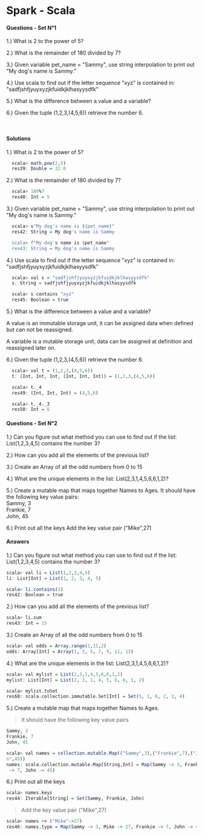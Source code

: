  # Spark - Scala
 
#### Questions - Set N°1
  
1.) What is 2 to the power of 5?

2.) What is the remainder of 180 divided by 7?

3.) Given variable pet_name = "Sammy", use string interpolation to print out
 "My dog's name is Sammy."

4.) Use scala to find out if the letter sequence "xyz" is contained in:
"sadfjshfjyuyxyzjkfuidkjklhasyysdfk"

5.) What is the difference between a value and a variable?

6.) Given the tuple (1,2,3,(4,5,6)) retrieve the number 6.

</p>
</details><br>
 
#### Solutions

1.) What is 2 to the power of 5?
```r
  scala> math.pow(2,5)
  res39: Double = 32.0
```
2.) What is the remainder of 180 divided by 7?
```r
  scala> 180%7
  res40: Int = 5
```
3.) Given variable pet_name = "Sammy", use string interpolation to print out
 "My dog's name is Sammy."
```r
  scala> s"My dog's name is ${pet_name}"
  res42: String = My dog's name is Sammy

  scala> f"My dog's name is $pet_name"
  res43: String = My dog's name is Sammy
```
4.) Use scala to find out if the letter sequence "xyz" is contained in:
"sadfjshfjyuyxyzjkfuidkjklhasyysdfk"
```r
  scala> val s = "sadfjshfjyuyxyzjkfuidkjklhasyysdfk"
  s: String = sadfjshfjyuyxyzjkfuidkjklhasyysdfk
```
```r
  scala> s contains "xyz"
  res45: Boolean = true
```
5.) What is the difference between a value and a variable?

A value is an immutable storage unit, it can be assigned data when defined but
can not be reassigned.<br>

A variable is a mutable storage unit, data can be assigned at definition and
reassigned later on.<br>

6.) Given the tuple (1,2,3,(4,5,6)) retrieve the number 6.
```r
  scala> val t = (1,2,3,(4,5,6))
  t: (Int, Int, Int, (Int, Int, Int)) = (1,2,3,(4,5,6))
```
```r
  scala> t._4
  res49: (Int, Int, Int) = (4,5,6)
```
```r
  scala> t._4._3
  res50: Int = 6
```

#### Questions - Set N°2

1.) Can you figure out what method you can use to find out if the list:
List(1,2,3,4,5) contains the number 3?

2.) How can you add all the elements of the previous list?

3.) Create an Array of all the odd numbers from 0 to 15

4.) What are the unique elements in the list: List(2,3,1,4,5,6,6,1,2)?

5.) Create a mutable map that maps together Names to Ages.
It should have the following key value pairs:<br>
Sammy, 3<br>
Frankie, 7<br>
John, 45

6.) Print out all the keys
Add the key value pair ("Mike",27)

#### Answers

1.) Can you figure out what method you can use to find out if the list:
List(1,2,3,4,5) contains the number 3?
```r
scala> val li = List(1,2,3,4,5)
li: List[Int] = List(1, 2, 3, 4, 5)
```
```r
scala> li.contains(3)
res42: Boolean = true
```
2.) How can you add all the elements of the previous list?
```r
scala> li.sum
res43: Int = 15
```
3.) Create an Array of all the odd numbers from 0 to 15
```r
scala> val odds = Array.range(1,15,2)
odds: Array[Int] = Array(1, 3, 5, 7, 9, 11, 13)
```
4.) What are the unique elements in the list: List(2,3,1,4,5,6,6,1,2)?
```r
scala> val mylist = List(2,3,1,4,5,6,6,1,2)
mylist: List[Int] = List(2, 3, 1, 4, 5, 6, 6, 1, 2)
```
```r
scala> mylist.toSet
res68: scala.collection.immutable.Set[Int] = Set(5, 1, 6, 2, 3, 4)
```
5.) Create a mutable map that maps together Names to Ages.
 > It should have the following key value pairs
```r
Sammy, 3
Frankie, 7
John, 45
```
```r
scala> val names = collection.mutable.Map(("Sammy",3),("Frankie",7),("Joh
n",45))
names: scala.collection.mutable.Map[String,Int] = Map(Sammy -> 3, Frankie
 -> 7, John -> 45)
```
6.) Print out all the keys
```r
scala> names.keys
res44: Iterable[String] = Set(Sammy, Frankie, John)
```
 > Add the key value pair ("Mike",27)
```r
scala> names += ("Mike"->27)
res46: names.type = Map(Sammy -> 3, Mike -> 27, Frankie -> 7, John -> 45)
```
